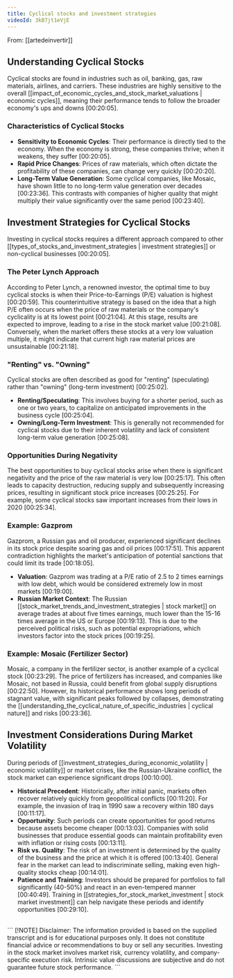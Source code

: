 ```yaml
---
title: Cyclical stocks and investment strategies
videoId: 3kB7jt1eVjE
---
```


From: [[artedeinvertir]] <br/> 

## Understanding Cyclical Stocks
Cyclical stocks are found in industries such as oil, banking, gas, raw materials, airlines, and carriers. These industries are highly sensitive to the overall [[impact_of_economic_cycles_and_stock_market_valuations | economic cycles]], meaning their performance tends to follow the broader economy's ups and downs <a class="yt-timestamp" data-t="00:20:05">[00:20:05]</a>.

### Characteristics of Cyclical Stocks
*   **Sensitivity to Economic Cycles**: Their performance is directly tied to the economy. When the economy is strong, these companies thrive; when it weakens, they suffer <a class="yt-timestamp" data-t="00:20:05">[00:20:05]</a>.
*   **Rapid Price Changes**: Prices of raw materials, which often dictate the profitability of these companies, can change very quickly <a class="yt-timestamp" data-t="00:20:20">[00:20:20]</a>.
*   **Long-Term Value Generation**: Some cyclical companies, like Mosaic, have shown little to no long-term value generation over decades <a class="yt-timestamp" data-t="00:23:36">[00:23:36]</a>. This contrasts with companies of higher quality that might multiply their value significantly over the same period <a class="yt-timestamp" data-t="00:23:40">[00:23:40]</a>.

## Investment Strategies for Cyclical Stocks
Investing in cyclical stocks requires a different approach compared to other [[types_of_stocks_and_investment_strategies | investment strategies]] or non-cyclical businesses <a class="yt-timestamp" data-t="00:20:05">[00:20:05]</a>.

### The Peter Lynch Approach
According to Peter Lynch, a renowned investor, the optimal time to buy cyclical stocks is when their Price-to-Earnings (P/E) valuation is highest <a class="yt-timestamp" data-t="00:20:59">[00:20:59]</a>. This counterintuitive strategy is based on the idea that a high P/E often occurs when the price of raw materials or the company's cyclicality is at its lowest point <a class="yt-timestamp" data-t="00:21:04">[00:21:04]</a>. At this stage, results are expected to improve, leading to a rise in the stock market value <a class="yt-timestamp" data-t="00:21:08">[00:21:08]</a>. Conversely, when the market offers these stocks at a very low valuation multiple, it might indicate that current high raw material prices are unsustainable <a class="yt-timestamp" data-t="00:21:18">[00:21:18]</a>.

### "Renting" vs. "Owning"
Cyclical stocks are often described as good for "renting" (speculating) rather than "owning" (long-term investment) <a class="yt-timestamp" data-t="00:25:02">[00:25:02]</a>.
*   **Renting/Speculating**: This involves buying for a shorter period, such as one or two years, to capitalize on anticipated improvements in the business cycle <a class="yt-timestamp" data-t="00:25:04">[00:25:04]</a>.
*   **Owning/Long-Term Investment**: This is generally not recommended for cyclical stocks due to their inherent volatility and lack of consistent long-term value generation <a class="yt-timestamp" data-t="00:25:08">[00:25:08]</a>.

### Opportunities During Negativity
The best opportunities to buy cyclical stocks arise when there is significant negativity and the price of the raw material is very low <a class="yt-timestamp" data-t="00:25:17">[00:25:17]</a>. This often leads to capacity destruction, reducing supply and subsequently increasing prices, resulting in significant stock price increases <a class="yt-timestamp" data-t="00:25:25">[00:25:25]</a>. For example, some cyclical stocks saw important increases from their lows in 2020 <a class="yt-timestamp" data-t="00:25:34">[00:25:34]</a>.

### Example: Gazprom
Gazprom, a Russian gas and oil producer, experienced significant declines in its stock price despite soaring gas and oil prices <a class="yt-timestamp" data-t="00:17:51">[00:17:51]</a>. This apparent contradiction highlights the market's anticipation of potential sanctions that could limit its trade <a class="yt-timestamp" data-t="00:18:05">[00:18:05]</a>.
*   **Valuation**: Gazprom was trading at a P/E ratio of 2.5 to 2 times earnings with low debt, which would be considered extremely low in most markets <a class="yt-timestamp" data-t="00:19:00">[00:19:00]</a>.
*   **Russian Market Context**: The Russian [[stock_market_trends_and_investment_strategies | stock market]] on average trades at about five times earnings, much lower than the 15-16 times average in the US or Europe <a class="yt-timestamp" data-t="00:19:13">[00:19:13]</a>. This is due to the perceived political risks, such as potential expropriations, which investors factor into the stock prices <a class="yt-timestamp" data-t="00:19:25">[00:19:25]</a>.

### Example: Mosaic (Fertilizer Sector)
Mosaic, a company in the fertilizer sector, is another example of a cyclical stock <a class="yt-timestamp" data-t="00:23:29">[00:23:29]</a>. The price of fertilizers has increased, and companies like Mosaic, not based in Russia, could benefit from global supply disruptions <a class="yt-timestamp" data-t="00:22:50">[00:22:50]</a>. However, its historical performance shows long periods of stagnant value, with significant peaks followed by collapses, demonstrating the [[understanding_the_cyclical_nature_of_specific_industries | cyclical nature]] and risks <a class="yt-timestamp" data-t="00:23:36">[00:23:36]</a>.

## Investment Considerations During Market Volatility
During periods of [[investment_strategies_during_economic_volatility | economic volatility]] or market crises, like the Russian-Ukraine conflict, the stock market can experience significant drops <a class="yt-timestamp" data-t="00:10:00">[00:10:00]</a>.
*   **Historical Precedent**: Historically, after initial panic, markets often recover relatively quickly from geopolitical conflicts <a class="yt-timestamp" data-t="00:11:20">[00:11:20]</a>. For example, the invasion of Iraq in 1990 saw a recovery within 180 days <a class="yt-timestamp" data-t="00:11:17">[00:11:17]</a>.
*   **Opportunity**: Such periods can create opportunities for good returns because assets become cheaper <a class="yt-timestamp" data-t="00:13:03">[00:13:03]</a>. Companies with solid businesses that produce essential goods can maintain profitability even with inflation or rising costs <a class="yt-timestamp" data-t="00:13:11">[00:13:11]</a>.
*   **Risk vs. Quality**: The risk of an investment is determined by the quality of the business and the price at which it is offered <a class="yt-timestamp" data-t="00:13:40">[00:13:40]</a>. General fear in the market can lead to indiscriminate selling, making even high-quality stocks cheap <a class="yt-timestamp" data-t="00:14:01">[00:14:01]</a>.
*   **Patience and Training**: Investors should be prepared for portfolios to fall significantly (40-50%) and react in an even-tempered manner <a class="yt-timestamp" data-t="00:40:49">[00:40:49]</a>. Training in [[strategies_for_stock_market_investment | stock market investment]] can help navigate these periods and identify opportunities <a class="yt-timestamp" data-t="00:29:10">[00:29:10]</a>.

<br>
```
[!NOTE] Disclaimer:
The information provided is based on the supplied transcript and is for educational purposes only. It does not constitute financial advice or recommendations to buy or sell any securities. Investing in the stock market involves market risk, currency volatility, and company-specific execution risk. Intrinsic value discussions are subjective and do not guarantee future stock performance.
```